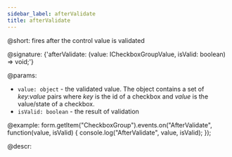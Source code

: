 ```yaml
---
sidebar_label: afterValidate
title: afterValidate
---          
```


@short: fires after the control value is validated

@signature: {'afterValidate: (value: ICheckboxGroupValue, isValid: boolean) => void;'} 

@params:
- `value: object` - the validated value. The object contains a set of <i>key:value</i> pairs where <i>key</i> is the id of a checkbox and <i>value</i> is the value/state of a checkbox.
- `isValid: boolean` - the result of validation

@example:
form.getItem("CheckboxGroup").events.on("AfterValidate", function(value, isValid) {
    console.log("AfterValidate", value, isValid);
});

@descr:
